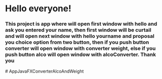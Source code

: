 <h1>Hello everyone!</h1>
<h3>This project is app where will open first window with hello and ask you entered your name, then 
first window will be curtail and will open next window with hello yourname and proposal you choice option from two button, then if you
push button converter will open window with converter weight, else if you
push button alco will open window with alcoConverter. Thank you</h3>#   A p p J a v a F X C o n v e r t e r A l c o A n d W e i g h t  
 